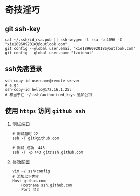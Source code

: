 # 奇技淫巧

## git ssh-key

```shell
cat ~/.ssh/id_rsa.pub || ssh-keygen -t rsa -b 4096 -C "xie18960920183@outlook.com"
git config --global user.email "xie18960920183@outlook.com"
git config --global user.name "fzxiehui"
```

## ssh免密登录

```shell
ssh-copy-id username@remote-server
# e.g:
ssh-copy-id hello@172.16.1.251
# 相当于在 ~/.ssh/authorized_keys 追加公钥
```

## 使用 `https` 访问 `github ssh`

1. 测试端口
	```shell
	# 测试超时 22
	ssh -T git@github.com
	
	# 测试 成功! 443 
	ssh -T -p 443 git@ssh.github.com
	```

1. 修改配置

	```shell
	vim ~/.ssh/config
	# 添加以下内容
	Host github.com
		Hostname ssh.github.com
		Port 443
	```
